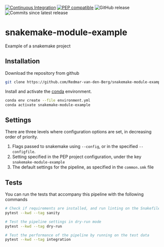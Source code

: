 [![Continuous Integration](https://github.com/Redmar-van-den-Berg/snakemake-module-example/actions/workflows/ci.yml/badge.svg)](https://github.com/Redmar-van-den-Berg/snakemake-module-example/actions/workflows/ci.yml)
[![PEP compatible](http://pepkit.github.io/img/PEP-compatible-green.svg)](http://pepkit.github.io)
![GitHub release](https://img.shields.io/github/v/release/redmar-van-den-berg/snakemake-module-example)
![Commits since latest release](https://img.shields.io/github/commits-since/redmar-van-den-berg/snakemake-module-example/latest)

# snakemake-module-example
Example of a snakemake project

## Installation
Download the repository from github
```bash
git clone https://github.com/Redmar-van-den-Berg/snakemake-module-example.git
```

Install and activate the
[conda](https://docs.conda.io/en/latest/miniconda.html)
environment.
```bash
conda env create --file environment.yml
conda activate snakemake-module-example
```

## Settings
There are three levels where configuration options are set, in decreasing order
of priority.
1. Flags passed to snakemake using `--config`, or in the specified
   `--configfile`.
2. Setting specified in the PEP project configuration, under the key
   `snakemake-module-example`
3. The default settings for the pipeline, as specified in the `common.smk` file

## Tests
You can run the tests that accompany this pipeline with the following commands

```bash
# Check if requirements are installed, and run linting on the Snakefile
pytest --kwd --tag sanity

# Test the pipeline settings in dry-run mode
pytest --kwd --tag dry-run

# Test the performance of the pipeline by running on the test data
pytest --kwd --tag integration
```
